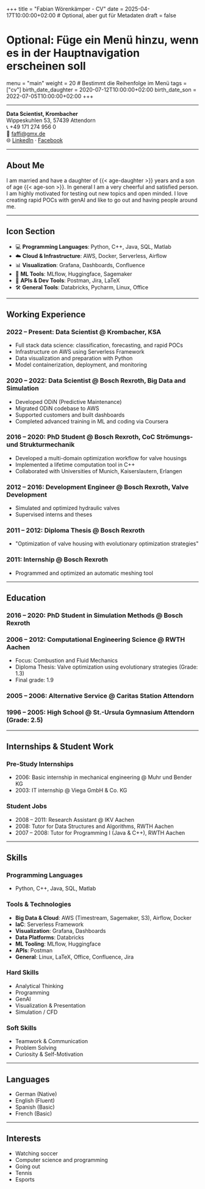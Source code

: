 +++
title = "Fabian Wörenkämper - CV"
date = 2025-04-17T10:00:00+02:00 # Optional, aber gut für Metadaten
draft = false
# Optional: Füge ein Menü hinzu, wenn es in der Hauptnavigation erscheinen soll
menu = "main"
weight = 20 # Bestimmt die Reihenfolge im Menü
tags = ["cv"]
birth_date_daughter = 2020-07-12T10:00:00+02:00
birth_date_son = 2022-07-05T10:00:00+02:00
+++

---
**Data Scientist, Krombacher**\
Wippeskuhlen 53, 57439 Attendorn\
📞 +49 171 274 956 0\
📧 [faffi@gmx.de](mailto\:faffi@gmx.de)\
🌐 [LinkedIn](https://www.linkedin.com/in/fabian-woerenkaemper/) · [Facebook](https://www.facebook.com/el.garno)

---

## About Me

I am married and have a daughter of {{< age-daughter >}} years and a son of age {{< age-son >}}. In general I am a very cheerful and satisfied person. I am highly motivated for testing out new topics and open minded. I love creating rapid POCs with genAI and like to go out and having people around me.

---

## Icon Section

- 💻 **Programming Languages**: Python, C++, Java, SQL, Matlab
- ☁️ **Cloud & Infrastructure**: AWS, Docker, Serverless, Airflow
- 📊 **Visualization**: Grafana, Dashboards, Confluence
- 🧠 **ML Tools**: MLflow, Huggingface, Sagemaker
- 🔌 **APIs & Dev Tools**: Postman, Jira, LaTeX
- 🛠️ **General Tools**: Databricks, Pycharm, Linux, Office

---

## Working Experience

### 2022 – Present: Data Scientist @ **Krombacher, KSA**

- Full stack data science: classification, forecasting, and rapid POCs
- Infrastructure on AWS using Serverless Framework
- Data visualization and preparation with Python
- Model containerization, deployment, and monitoring

### 2020 – 2022: Data Scientist @ **Bosch Rexroth, Big Data and Simulation**

- Developed ODiN (Predictive Maintenance)
- Migrated ODiN codebase to AWS
- Supported customers and built dashboards
- Completed advanced training in ML and coding via Coursera

### 2016 – 2020: PhD Student @ **Bosch Rexroth, CoC Strömungs- und Strukturmechanik**

- Developed a multi-domain optimization workflow for valve housings
- Implemented a lifetime computation tool in C++
- Collaborated with Universities of Munich, Kaiserslautern, Erlangen

### 2012 – 2016: Development Engineer @ **Bosch Rexroth, Valve Development**

- Simulated and optimized hydraulic valves
- Supervised interns and theses

### 2011 – 2012: Diploma Thesis @ **Bosch Rexroth**

- "Optimization of valve housing with evolutionary optimization strategies"

### 2011: Internship @ **Bosch Rexroth**

- Programmed and optimized an automatic meshing tool

---

## Education

### 2016 – 2020: PhD Student in Simulation Methods @ **Bosch Rexroth**

### 2006 – 2012: Computational Engineering Science @ **RWTH Aachen**

- Focus: Combustion and Fluid Mechanics
- Diploma Thesis: Valve optimization using evolutionary strategies (Grade: 1.3)
- Final grade: 1.9

### 2005 – 2006: Alternative Service @ **Caritas Station Attendorn**

### 1996 – 2005: High School @ **St.-Ursula Gymnasium Attendorn** (Grade: 2.5)

---

## Internships & Student Work

### Pre-Study Internships

- 2006: Basic internship in mechanical engineering @ Muhr und Bender KG
- 2003: IT internship @ Viega GmbH & Co. KG

### Student Jobs

- 2008 – 2011: Research Assistant @ IKV Aachen
- 2008: Tutor for Data Structures and Algorithms, RWTH Aachen
- 2007 – 2008: Tutor for Programming I (Java & C++), RWTH Aachen

---

## Skills

### Programming Languages

- Python, C++, Java, SQL, Matlab

### Tools & Technologies

- **Big Data & Cloud**: AWS (Timestream, Sagemaker, S3), Airflow, Docker
- **IaC**: Serverless Framework
- **Visualization**: Grafana, Dashboards
- **Data Platforms**: Databricks
- **ML Tooling**: MLflow, Huggingface
- **APIs**: Postman
- **General**: Linux, LaTeX, Office, Confluence, Jira

### Hard Skills

- Analytical Thinking
- Programming
- GenAI
- Visualization & Presentation
- Simulation / CFD

### Soft Skills

- Teamwork & Communication
- Problem Solving
- Curiosity & Self-Motivation

---

## Languages

- German (Native)
- English (Fluent)
- Spanish (Basic)
- French (Basic)

---

## Interests

- Watching soccer
- Computer science and programming
- Going out
- Tennis
- Esports
